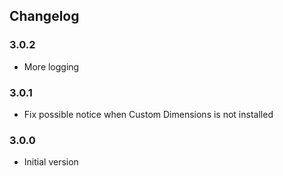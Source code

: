 ## Changelog

### 3.0.2

- More logging

### 3.0.1

- Fix possible notice when Custom Dimensions is not installed

### 3.0.0

- Initial version
